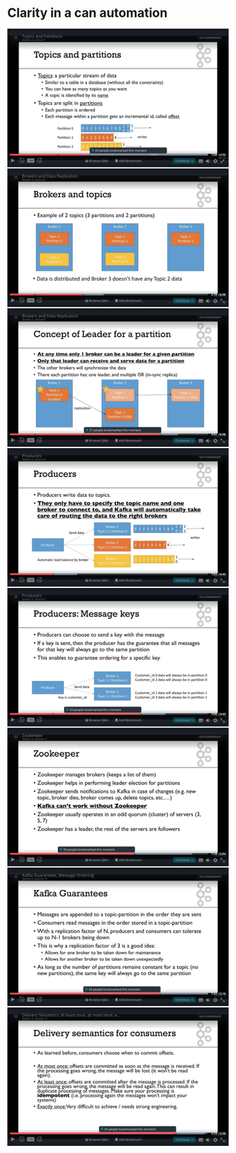 Clarity in a can automation
==============
![Alt text](kafka1.png?raw=true "Title")
![Alt text](kafa2.png?raw=true "Title")
![Alt text](kafka3.png?raw=true "Title")
![Alt text](kafka4.png?raw=true "Title")
![Alt text](kafka5.png?raw=true "Title")
![Alt text](kafka6.png?raw=true "Title")
![Alt text](kafka7.png?raw=true "Title")
![Alt text](kafka8.png?raw=true "Title")
